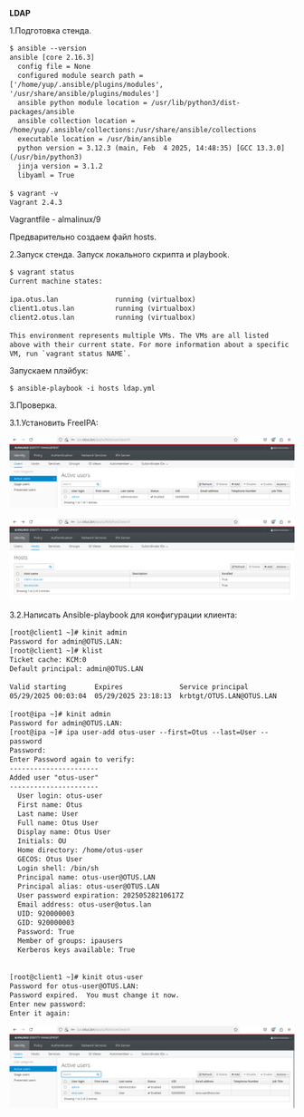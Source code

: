 <b>LDAP</b>

1.Подготовка стенда.

```
$ ansible --version
ansible [core 2.16.3]
  config file = None
  configured module search path = ['/home/yup/.ansible/plugins/modules', '/usr/share/ansible/plugins/modules']
  ansible python module location = /usr/lib/python3/dist-packages/ansible
  ansible collection location = /home/yup/.ansible/collections:/usr/share/ansible/collections
  executable location = /usr/bin/ansible
  python version = 3.12.3 (main, Feb  4 2025, 14:48:35) [GCC 13.3.0] (/usr/bin/python3)
  jinja version = 3.1.2
  libyaml = True

$ vagrant -v
Vagrant 2.4.3
```

Vagrantfile - almalinux/9

Предварительно создаем файл hosts.

2.Запуск стенда. Запуск локального скрипта и playbook.

```
$ vagrant status
Current machine states:

ipa.otus.lan              running (virtualbox)
client1.otus.lan          running (virtualbox)
client2.otus.lan          running (virtualbox)

This environment represents multiple VMs. The VMs are all listed
above with their current state. For more information about a specific
VM, run `vagrant status NAME`.
```

Запускаем плэйбук:

```
$ ansible-playbook -i hosts ldap.yml
```

3.Проверка.

3.1.Установить FreeIPA:

![Скрин:](https://github.com/Asteilor/S.D./blob/main/26.LDAP/server.png)

![Скрин:](https://github.com/Asteilor/S.D./blob/main/26.LDAP/server2.png)

3.2.Написать Ansible-playbook для конфигурации клиента:

```
[root@client1 ~]# kinit admin
Password for admin@OTUS.LAN: 
[root@client1 ~]# klist
Ticket cache: KCM:0
Default principal: admin@OTUS.LAN

Valid starting       Expires              Service principal
05/29/2025 00:03:04  05/29/2025 23:18:13  krbtgt/OTUS.LAN@OTUS.LAN

[root@ipa ~]# kinit admin
Password for admin@OTUS.LAN: 
[root@ipa ~]# ipa user-add otus-user --first=Otus --last=User --password
Password: 
Enter Password again to verify: 
----------------------
Added user "otus-user"
----------------------
  User login: otus-user
  First name: Otus
  Last name: User
  Full name: Otus User
  Display name: Otus User
  Initials: OU
  Home directory: /home/otus-user
  GECOS: Otus User
  Login shell: /bin/sh
  Principal name: otus-user@OTUS.LAN
  Principal alias: otus-user@OTUS.LAN
  User password expiration: 20250528210617Z
  Email address: otus-user@otus.lan
  UID: 920000003
  GID: 920000003
  Password: True
  Member of groups: ipausers
  Kerberos keys available: True


[root@client1 ~]# kinit otus-user
Password for otus-user@OTUS.LAN: 
Password expired.  You must change it now.
Enter new password: 
Enter it again: 
```

![Скрин:](https://github.com/Asteilor/S.D./blob/main/26.LDAP/server3.png)
